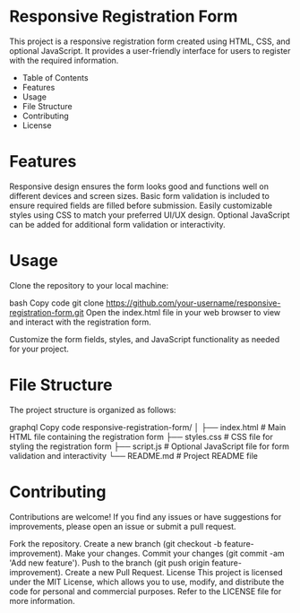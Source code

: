 # Responsive Registration Form
This project is a responsive registration form created using HTML, CSS, and optional JavaScript. It provides a user-friendly interface for users to register with the required information.

- Table of Contents
- Features
- Usage
- File Structure
- Contributing
- License


# Features
Responsive design ensures the form looks good and functions well on different devices and screen sizes.
Basic form validation is included to ensure required fields are filled before submission.
Easily customizable styles using CSS to match your preferred UI/UX design.
Optional JavaScript can be added for additional form validation or interactivity.

# Usage
Clone the repository to your local machine:

bash
Copy code
git clone https://github.com/your-username/responsive-registration-form.git
Open the index.html file in your web browser to view and interact with the registration form.

Customize the form fields, styles, and JavaScript functionality as needed for your project.

# File Structure
The project structure is organized as follows:

graphql
Copy code
responsive-registration-form/
│
├── index.html        # Main HTML file containing the registration form
├── styles.css        # CSS file for styling the registration form
├── script.js         # Optional JavaScript file for form validation and interactivity
└── README.md         # Project README file

# Contributing
Contributions are welcome! If you find any issues or have suggestions for improvements, please open an issue or submit a pull request.

Fork the repository.
Create a new branch (git checkout -b feature-improvement).
Make your changes.
Commit your changes (git commit -am 'Add new feature').
Push to the branch (git push origin feature-improvement).
Create a new Pull Request.
License
This project is licensed under the MIT License, which allows you to use, modify, and distribute the code for personal and commercial purposes. Refer to the LICENSE file for more information.